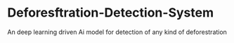 # Deforesftration-Detection-System
An deep learning driven Ai model for detection of any kind of deforestration 
